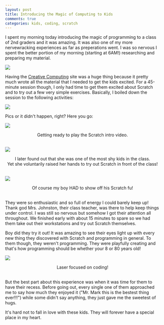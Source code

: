 ```yaml
---
layout: post
title: Introducing the Magic of Computing to Kids
comments: true
categories: kids, coding, scratch
---
```


I spent my morning today introducing the magic of programming to a
class of 2nd graders and it was amazing. It was also one of my more
nervewracking experiences as far as preperations went. I was so nervous
I spent the better portion of my morning (starting at 6AM!) researching
and preparing my material.

<a href='https://photos.google.com/share/AF1QipMDAOUY4Y8u0hH8jwSQRf2NZutmOSARt0nXgG_BVgwBA8snGSEbuDH9u4PK7v5vSQ?key=RndkYk92UmFLX0dvUG1FRHZaX1V4ak5mTDJDMEZB&source=ctrlq.org'><img src='https://lh3.googleusercontent.com/iSPTTsA0SaO-73sAyD34PZ1eHRGLXr8tfO3GIKlWTxAUUR4M5X_E2LCXxVIC8TRJ5LgGxLREBOcE78hyB-tTfLyW8_2GDf376GBVMasjG8J3VoxHZ8ygfxvXbv3vFRF2hH5HnxPlvA' /></a>

Having the [Creative Computing](http://scratched.gse.harvard.edu/guide/)
site was a huge thing because it pretty much wrote all the material
that I needed to get the kids excited. For a 45-minute session though,
I only had time to get them excited about Scratch and to try out a few
very simple exercises. Basically, I boiled down the session to the
following activities:

<a href='https://photos.google.com/share/AF1QipMKT8UKCQCazCgBvEkvQMT52uVOOibHb6mGEHPZbVBtCsUo5m0OVooW_CDULvqCvw?key=ekdiV1hZWlNoZ0ZHRHFDZzVZMUxFbXYzaVF2X1B3&source=ctrlq.org'><img src='https://lh3.googleusercontent.com/95w03ghyWN-dTlo0tgebAHR1ghTpgR2bWSV-GZ2bbvz-fCSnudr3z_WLbiCYzeQUIbT4oCSTph_NVRWOEb3f4XNuJbDx4ezAyCKEACHTrlm1iJRmWK-knbMp5mJviw_EtRc9z0RqOA' /></a>

Pics or it didn't happen, right? Here you go:

<a href='https://photos.google.com/share/AF1QipM0yW09fvoE26FQEIUBI1P4usCyh_CnB1mtg2bb5PVEKyIe9UuCnvO34phRqVrm5w?key=VTBTVEEtdkxtV0NjY0hUSkpRWWRQVUk0QmNMVXpn&source=ctrlq.org'><img src='https://lh3.googleusercontent.com/8BbAcQh1SgUxn3-RYw5hrGvJDdL1g8p3kubRgqFjHRQsEl9A62xnT1rmswnwEI_sa2xbgjabRt6-jl1NTd6UDqDTMmBhoNWLIwxQ9GQP80G5EtEdlPCulqP4kG9EhbHkt9ocnRIjJA' /></a>

<center>
Getting ready to play the Scratch intro video.
</center>
<br>



<a href='https://photos.google.com/share/AF1QipPUEXM87-IwAZ56aixKaYDiK6oLdsc8PTXOsJsWUKrEnUnAsiO46CDyZ14nzgBZag?key=UVFBQU5qc0lvbk1JTks2a1FhaXA4OWh5aDJUZHZ3&source=ctrlq.org'><img src='https://lh3.googleusercontent.com/AUHXBQ95O2BBg9B9JmBfczYbJZa8af8rd28uWnFBfvRmPKCID_GSy9bGuq8SXP_PCxm2_B7N216G_X-M8uB6i1oLyRYa3L7pbZPckwk0AwsQPFYbXqByezEW0nAjwxdxApwpjyg9FA' /></a>

<center>
I later found out that she was one of the most shy kids in the class.
<br/>Yet she voluntarily raised her hands to try out Scratch in front of
the class!
</center>
<br>


<a href='https://photos.google.com/share/AF1QipNyBOPl0xShhWW7Knhxu2oDIJy4c_kMKC4GOrtMvOfZnF2n275PcnKDQwvo7vqlLA?key=WlNhRW96ZG40QVg5VFZ0aHNoNUhfQWdUOUlHSmp3&source=ctrlq.org'><img src='https://lh3.googleusercontent.com/F-tVdTo-oC3ioFvIBoq0WcSna1v3-Sgj9sJJq-8X2HXG0IFfPzwZilZIGEqaYT-daciN_XS9E33uJw2eBfdB7DyXTle7WYECxR--jUzRtd_pTSirZwCakZ70rgDzRHk1oSnEPTVhxg' /></a>

<center>
Of course my boy HAD to show off his Scratch fu!
</center>
<br>


They were so enthusiastic and so full of energy I could barely keep up!
Thank god Mrs. Johnston, their class teacher, was there to help keep things
under control. I was still so nervous but somehow I got their attention
all throughout. We finished early with about 15 minutes to spare so we
had them take out their workstations and try out Scratch themselves.

Boy did they try it out! It was amazing to see their eyes light up with
every new thing they discovered with Scratch and programming in general.
To them though, they weren't programming. They were playfully creating
and that's how programming should be whether your 8 or 80 years old!


<a href='https://photos.google.com/share/AF1QipMfMx5u7VlAnndffXFkZSqnT9bnfJdjybqv3JIAC3R-KrhL4DpJpCBoMFp4cBbmOw?key=T0pHaVp0UXBXb3ZzYXp3c2xrMFhTN2l0QVd0YUpn&source=ctrlq.org'><img src='https://lh3.googleusercontent.com/SzejOoj6hpXh0PIAJyAMmgeGKeHGq-RUZE87EOdxJ3XxZSCDbg4ZvUK0eW0gvOOgj93oHhrAqbtB_rma07j60hOdzZZSzBfSddbfH2X_JWM2qWKoh9sYkXE9VOBFohBLN0c4drNAPg' /></a>

<center>
Laser focused on coding!
</center>
<br>


But the best part about this experience was when it was time for them to
have their recess. Before going out, every single one of them approached
me to say how much they enjoyed it ("Mr. Mark this is the bestest thing
ever!!!") while some didn't say anything, they just gave me the sweetest
of hugs.

It's hard not to fall in love with these kids. They will forever have a
special place in my heart.
